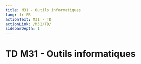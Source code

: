 ```yaml
---
title: M31 - Outils informatiques
lang: fr-FR
actionText: M31 - TD
actionLink: /M32/TD/
sidebarDepth: 1	
---
```


# TD M31 - Outils informatiques

